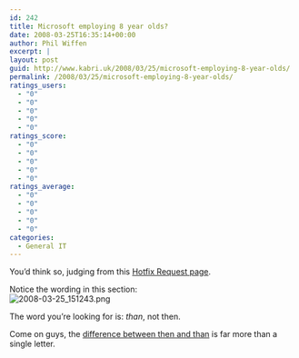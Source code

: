```yaml
---
id: 242
title: Microsoft employing 8 year olds?
date: 2008-03-25T16:35:14+00:00
author: Phil Wiffen
excerpt: |
layout: post
guid: http://www.kabri.uk/2008/03/25/microsoft-employing-8-year-olds/
permalink: /2008/03/25/microsoft-employing-8-year-olds/
ratings_users:
  - "0"
  - "0"
  - "0"
  - "0"
  - "0"
ratings_score:
  - "0"
  - "0"
  - "0"
  - "0"
  - "0"
ratings_average:
  - "0"
  - "0"
  - "0"
  - "0"
  - "0"
categories:
  - General IT
---
```

You&#8217;d think so, judging from this [Hotfix Request page](https://support.microsoft.com/contactus2/emailcontact.aspx?scid=sw;[LN];1414&from=KBHotfix&WS=hotfix).

Notice the wording in this section:  
![2008-03-25_151243.png](http://www.kabri.uk/wp-content/uploads/2008/03/2008-03-25_151243.png) 

The word you&#8217;re looking for is: _than_, not then. 

Come on guys, the [difference between then and than](http://www.wsu.edu/~brians/errors/than.html) is far more than a single letter.